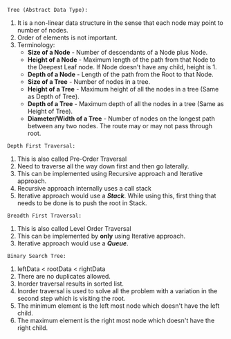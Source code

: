 `Tree (Abstract Data Type):`
1. It is a non-linear data structure in the sense that each node may point to number of nodes.
2. Order of elements is not important.
3. Terminology:
   * **Size of a Node** - Number of descendants of a Node plus Node.
   * **Height of a Node** - Maximum length of the path from that Node to the Deepest Leaf node. If Node doesn't have any child, height is 1.
   * **Depth of a Node** - Length of the path from the Root to that Node.
   * **Size of a Tree** - Number of nodes in a tree.
   * **Height of a Tree** - Maximum height of all the nodes in a tree (Same as Depth of Tree).
   * **Depth of a Tree** - Maximum depth of all the nodes in a tree (Same as Height of Tree).
   * **Diameter/Width of a Tree** - Number of nodes on the longest path between any two nodes. The route may or may not pass through root.
    
   
`Depth First Traversal:`
1. This is also called Pre-Order Traversal
2. Need to traverse all the way down first and then go laterally.
3. This can be implemented using Recursive approach and Iterative approach. 
4. Recursive approach internally uses a call stack 
5. Iterative approach would use a **_Stack_**. While using this, first thing that needs to be done is to push the root in Stack.


`Breadth First Traversal:`
1. This is also called Level Order Traversal
2. This can be implemented by **only** using Iterative approach.
3. Iterative approach would use a **_Queue_**.

`Binary Search Tree:`
1. leftData < rootData < rightData
2. There are no duplicates allowed.
3. Inorder traversal results in sorted list.
4. Inorder traversal is used to solve all the problem with a variation in the second step which is visiting the root.
5. The minimum element is the left most node which doesn't have the left child.
6. The maximum element is the right most node which doesn't have the right child.

